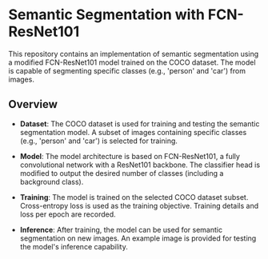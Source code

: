<!-- # ImageSegmentation
Dataset COCO
Number of training images 1000
Base model fcn_resnet101
Number of classes to be segmented 3: 0 Background, 1 Person, 2 car -->

# Semantic Segmentation with FCN-ResNet101

This repository contains an implementation of semantic segmentation using a modified FCN-ResNet101 model trained on the COCO dataset. The model is capable of segmenting specific classes (e.g., 'person' and 'car') from images.

## Overview

- **Dataset**: The COCO dataset is used for training and testing the semantic segmentation model. A subset of images containing specific classes (e.g., 'person' and 'car') is selected for training.

- **Model**: The model architecture is based on FCN-ResNet101, a fully convolutional network with a ResNet101 backbone. The classifier head is modified to output the desired number of classes (including a background class).

- **Training**: The model is trained on the selected COCO dataset subset. Cross-entropy loss is used as the training objective. Training details and loss per epoch are recorded.

- **Inference**: After training, the model can be used for semantic segmentation on new images. An example image is provided for testing the model's inference capability.